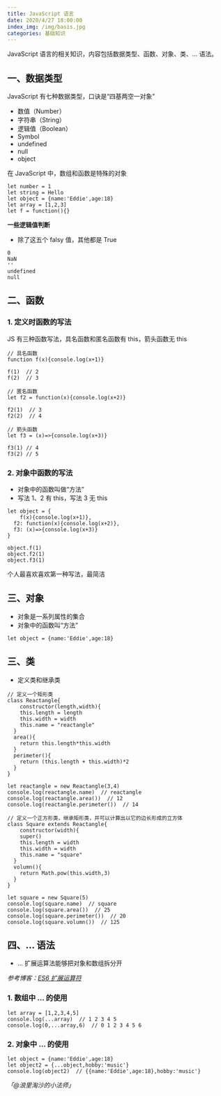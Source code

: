 ```yaml
---
title: JavaScript 语言
date: 2020/4/27 18:00:00
index_img: /img/basis.jpg
categories: 基础知识
---
```


JavaScript 语言的相关知识，内容包括数据类型、函数、对象、类、... 语法。


## 一、数据类型


JavaScript 有七种数据类型，口诀是“四基两空一对象”


- 数值（Number）
- 字符串（String）
- 逻辑值（Boolean）
- Symbol
- undefined
- null
- object



在 JavaScript 中，数组和函数是特殊的对象


```
let number = 1
let string = Hello
let object = {name:'Eddie',age:18}
let array = [1,2,3]
let f = function(){}
```


**一些逻辑值判断**


- 除了这五个 falsy 值，其他都是 True



```
0
NaN
''
undefined
null
```


## 二、函数


### 1. 定义时函数的写法


JS 有三种函数写法，具名函数和匿名函数有 this，箭头函数无 this


```
// 具名函数
function f(x){console.log(x+1)}

f(1)  // 2
f(2)  // 3

// 匿名函数
let f2 = function(x){console.log(x+2)}

f2(1)  // 3
f2(2)  // 4

// 箭头函数
let f3 = (x)=>{console.log(x+3)}

f3(1) // 4
f3(2) // 5
```


### 2. 对象中函数的写法


- 对象中的函数叫做“方法”
- 写法 1、2 有 this，写法 3 无 this



```
let object = {
	f(x){console.log(x+1)},
  f2: function(x){console.log(x+2)},
  f3: (x)=>{console.log(x+3)}
}

object.f(1)
object.f2(1)
object.f3(1)
```


个人最喜欢喜欢第一种写法，最简洁


## 三、对象


- 对象是一系列属性的集合
- 对象中的函数叫“方法”



```
let object = {name:'Eddie',age:18}
```


## 三、类


- 定义类和继承类



```
// 定义一个矩形类
class Reactangle{
	constructor(length,width){
  	this.length = length
    this.width = width
    this.name = "reactangle"
  }
  area(){
  	return this.length*this.width
  }
  perimeter(){
  	return (this.length + this.width)*2
  }
}

let reactangle = new Reactangle(3,4)
console.log(reactangle.name)  // reactangle
console.log(reactangle.area())  // 12
console.log(reactangle.perimeter())  // 14

// 定义一个正方形类，继承矩形类，并可以计算出以它的边长形成的立方体
class Square extends Reactangle{
	constructor(width){
  	super()
    this.length = width
    this.width = width
    this.name = "square"
  }
  volumn(){
  	return Math.pow(this.width,3)
  }
}

let square = new Square(5)
console.log(square.name)  // square
console.log(square.area())  // 25
console.log(square.perimeter())  // 20
console.log(square.volumn())  // 125
```


## 四、... 语法


- ... 扩展运算法能够把对象和数组拆分开



_参考博客：_[_ES6 扩展运算符_](https://blog.csdn.net/qq_30100043/article/details/53391308)

### 1. 数组中 ... 的使用


```
let array = [1,2,3,4,5]
console.log(...array)  // 1 2 3 4 5
console.log(0,...array,6)  // 0 1 2 3 4 5 6
```


### 2. 对象中 ... 的使用


```
let object = {name:'Eddie',age:18}
let object2 = {...object,hobby:'music'}
console.log(object2)  // {{name:'Eddie',age:18},hobby:'music'}
```


_「@浪里淘沙的小法师」_
